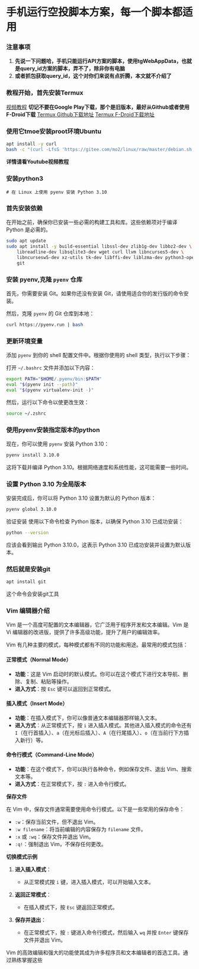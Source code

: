 # 手机运行空投脚本方案，每一个脚本都适用
### 注意事项 
1. **先说一下问题哈，手机只能运行API方案的脚本，使用tgWebAppData，也就是query_id方案的脚本，弄不了，除非你有电脑**
2. **或者抓包获取query_id，这个对你们来说有点折腾，本文就不介绍了**


### 教程开始，首先安装Termux

[视频教程]()
**切记不要在Google Play下载，那个是旧版本，最好从Github或者使用F-Droid下载**
[Termux Github下载地址](https://github.com/termux/termux-app/releases)
[Termux F-Droid下载地址](https://f-droid.org/zh_Hans/packages/com.termux/)

### 使用它tmoe安装proot环境Ubuntu

```bash
apt install -y curl
bash -c "(curl -LfsS 'https://gitee.com/mo2/linux/raw/master/debian.sh')"
```
**详情请看Youtube视频教程**
### 安装python3
    # 在 Linux 上使用 pyenv 安装 Python 3.10

### 首先安装依赖

在开始之前，确保你已安装一些必需的构建工具和库。这些依赖项对于编译 Python 是必需的。


```sh
sudo apt update
sudo apt install -y build-essential libssl-dev zlib1g-dev libbz2-dev \
    libreadline-dev libsqlite3-dev wget curl llvm libncurses5-dev \
    libncursesw5-dev xz-utils tk-dev libffi-dev liblzma-dev python3-openssl \
    git
```




### 安装 pyenv,克隆 `pyenv` 仓库

首先，你需要安装 Git。如果你还没有安装 Git，请使用适合你的发行版的命令安装。

然后，克隆 `pyenv` 的 Git 仓库到本地：

```sh
curl https://pyenv.run | bash
```
### 更新环境变量

添加 `pyenv` 到你的 shell 配置文件中。根据你使用的 shell 类型，执行以下步骤：


打开 `~/.bashrc` 文件并添加以下内容：

```sh
export PATH="$HOME/.pyenv/bin:$PATH"
eval "$(pyenv init --path)"
eval "$(pyenv virtualenv-init -)"
```
然后，运行以下命令以使更改生效：

```bash
source ~/.zshrc
```
### 使用pyenv安装指定版本的python
现在，你可以使用 `pyenv` 安装 Python 3.10：

```bash
pyenv install 3.10.0
```
这将下载并编译 Python 3.10。根据网络速度和系统性能，这可能需要一些时间。

### 设置 Python 3.10 为全局版本
安装完成后，你可以将 Python 3.10 设置为默认的 Python 版本：
```bash
pyenv global 3.10.0
```
验证安装
使用以下命令检查 Python 版本，以确保 Python 3.10 已成功安装：
```bash
python --version
```
应该会看到输出 Python 3.10.0，这表示 Python 3.10 已成功安装并设置为默认版本。


### 然后就是安装git
```bash
apt install git
```
这个命令会安装git工具


### Vim 编辑器介绍

Vim 是一个高度可配置的文本编辑器，它广泛用于程序开发和文本编辑。Vim 是 Vi 编辑器的改进版，提供了许多高级功能，提升了用户的编辑效率。

Vim 有几种主要的模式，每种模式都有不同的功能和用途。最常用的模式包括：

#### 正常模式（Normal Mode）

- **功能**：这是 Vim 启动时的默认模式。你可以在这个模式下进行文本导航、删除、复制、粘贴等操作。
- **进入方式**：按 `Esc` 键可以返回到正常模式。

#### 插入模式（Insert Mode）

- **功能**：在插入模式下，你可以像普通文本编辑器那样输入文本。
- **进入方式**：从正常模式下，按 `i` 进入插入模式。其他进入插入模式的命令还有 `I`（在行首插入）、`a`（在光标后插入）、`A`（在行尾插入）、`o`（在当前行下方插入新行）等。

#### 命令行模式（Command-Line Mode）

- **功能**：在这个模式下，你可以执行各种命令，例如保存文件、退出 Vim、搜索文本等。
- **进入方式**：在正常模式下，按 `:` 进入命令行模式。

**保存文件**

在 Vim 中，保存文件通常需要使用命令行模式。以下是一些常用的保存命令：

- `:w`：保存当前文件，但不退出 Vim。
- `:w filename`：将当前编辑的内容保存为 `filename` 文件。
- `:x` 或 `:wq`：保存文件并退出 Vim。
- `:q!`：强制退出 Vim，不保存任何更改。

**切换模式示例**

1. **进入插入模式**：
   - 从正常模式按 `i` 键，进入插入模式，可以开始输入文本。

2. **返回正常模式**：
   - 在插入模式下，按 `Esc` 键返回正常模式。

3. **保存并退出**：
   - 在正常模式下，按 `:` 键进入命令行模式，然后输入 `wq` 并按 `Enter` 键保存文件并退出 Vim。

Vim 的高效编辑和强大的功能使其成为许多程序员和文本编辑者的首选工具。通过熟练掌握这些
